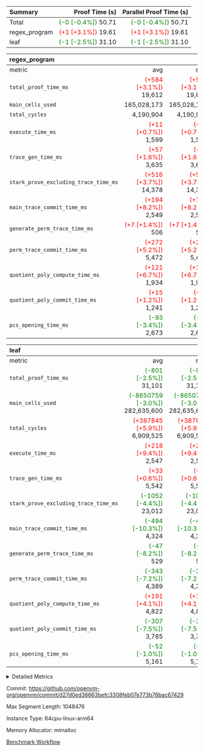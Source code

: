 | Summary | Proof Time (s) | Parallel Proof Time (s) |
|:---|---:|---:|
| Total | <span style='color: green'>(-0 [-0.4%])</span> 50.71 | <span style='color: green'>(-0 [-0.4%])</span> 50.71 |
| regex_program | <span style='color: red'>(+1 [+3.1%])</span> 19.61 | <span style='color: red'>(+1 [+3.1%])</span> 19.61 |
| leaf | <span style='color: green'>(-1 [-2.5%])</span> 31.10 | <span style='color: green'>(-1 [-2.5%])</span> 31.10 |


| regex_program |||||
|:---|---:|---:|---:|---:|
|metric|avg|sum|max|min|
| `total_proof_time_ms ` | <span style='color: red'>(+584 [+3.1%])</span> 19,612 | <span style='color: red'>(+584 [+3.1%])</span> 19,612 | <span style='color: red'>(+584 [+3.1%])</span> 19,612 | <span style='color: red'>(+584 [+3.1%])</span> 19,612 |
| `main_cells_used     ` |  165,028,173 |  165,028,173 |  165,028,173 |  165,028,173 |
| `total_cycles        ` |  4,190,904 |  4,190,904 |  4,190,904 |  4,190,904 |
| `execute_time_ms     ` | <span style='color: red'>(+11 [+0.7%])</span> 1,599 | <span style='color: red'>(+11 [+0.7%])</span> 1,599 | <span style='color: red'>(+11 [+0.7%])</span> 1,599 | <span style='color: red'>(+11 [+0.7%])</span> 1,599 |
| `trace_gen_time_ms   ` | <span style='color: red'>(+57 [+1.6%])</span> 3,635 | <span style='color: red'>(+57 [+1.6%])</span> 3,635 | <span style='color: red'>(+57 [+1.6%])</span> 3,635 | <span style='color: red'>(+57 [+1.6%])</span> 3,635 |
| `stark_prove_excluding_trace_time_ms` | <span style='color: red'>(+516 [+3.7%])</span> 14,378 | <span style='color: red'>(+516 [+3.7%])</span> 14,378 | <span style='color: red'>(+516 [+3.7%])</span> 14,378 | <span style='color: red'>(+516 [+3.7%])</span> 14,378 |
| `main_trace_commit_time_ms` | <span style='color: red'>(+194 [+8.2%])</span> 2,549 | <span style='color: red'>(+194 [+8.2%])</span> 2,549 | <span style='color: red'>(+194 [+8.2%])</span> 2,549 | <span style='color: red'>(+194 [+8.2%])</span> 2,549 |
| `generate_perm_trace_time_ms` | <span style='color: red'>(+7 [+1.4%])</span> 506 | <span style='color: red'>(+7 [+1.4%])</span> 506 | <span style='color: red'>(+7 [+1.4%])</span> 506 | <span style='color: red'>(+7 [+1.4%])</span> 506 |
| `perm_trace_commit_time_ms` | <span style='color: red'>(+272 [+5.2%])</span> 5,472 | <span style='color: red'>(+272 [+5.2%])</span> 5,472 | <span style='color: red'>(+272 [+5.2%])</span> 5,472 | <span style='color: red'>(+272 [+5.2%])</span> 5,472 |
| `quotient_poly_compute_time_ms` | <span style='color: red'>(+121 [+6.7%])</span> 1,934 | <span style='color: red'>(+121 [+6.7%])</span> 1,934 | <span style='color: red'>(+121 [+6.7%])</span> 1,934 | <span style='color: red'>(+121 [+6.7%])</span> 1,934 |
| `quotient_poly_commit_time_ms` | <span style='color: red'>(+15 [+1.2%])</span> 1,241 | <span style='color: red'>(+15 [+1.2%])</span> 1,241 | <span style='color: red'>(+15 [+1.2%])</span> 1,241 | <span style='color: red'>(+15 [+1.2%])</span> 1,241 |
| `pcs_opening_time_ms ` | <span style='color: green'>(-93 [-3.4%])</span> 2,673 | <span style='color: green'>(-93 [-3.4%])</span> 2,673 | <span style='color: green'>(-93 [-3.4%])</span> 2,673 | <span style='color: green'>(-93 [-3.4%])</span> 2,673 |

| leaf |||||
|:---|---:|---:|---:|---:|
|metric|avg|sum|max|min|
| `total_proof_time_ms ` | <span style='color: green'>(-801 [-2.5%])</span> 31,101 | <span style='color: green'>(-801 [-2.5%])</span> 31,101 | <span style='color: green'>(-801 [-2.5%])</span> 31,101 | <span style='color: green'>(-801 [-2.5%])</span> 31,101 |
| `main_cells_used     ` | <span style='color: green'>(-8650759 [-3.0%])</span> 282,635,600 | <span style='color: green'>(-8650759 [-3.0%])</span> 282,635,600 | <span style='color: green'>(-8650759 [-3.0%])</span> 282,635,600 | <span style='color: green'>(-8650759 [-3.0%])</span> 282,635,600 |
| `total_cycles        ` | <span style='color: red'>(+387845 [+5.9%])</span> 6,909,525 | <span style='color: red'>(+387845 [+5.9%])</span> 6,909,525 | <span style='color: red'>(+387845 [+5.9%])</span> 6,909,525 | <span style='color: red'>(+387845 [+5.9%])</span> 6,909,525 |
| `execute_time_ms     ` | <span style='color: red'>(+218 [+9.4%])</span> 2,547 | <span style='color: red'>(+218 [+9.4%])</span> 2,547 | <span style='color: red'>(+218 [+9.4%])</span> 2,547 | <span style='color: red'>(+218 [+9.4%])</span> 2,547 |
| `trace_gen_time_ms   ` | <span style='color: red'>(+33 [+0.6%])</span> 5,542 | <span style='color: red'>(+33 [+0.6%])</span> 5,542 | <span style='color: red'>(+33 [+0.6%])</span> 5,542 | <span style='color: red'>(+33 [+0.6%])</span> 5,542 |
| `stark_prove_excluding_trace_time_ms` | <span style='color: green'>(-1052 [-4.4%])</span> 23,012 | <span style='color: green'>(-1052 [-4.4%])</span> 23,012 | <span style='color: green'>(-1052 [-4.4%])</span> 23,012 | <span style='color: green'>(-1052 [-4.4%])</span> 23,012 |
| `main_trace_commit_time_ms` | <span style='color: green'>(-494 [-10.3%])</span> 4,324 | <span style='color: green'>(-494 [-10.3%])</span> 4,324 | <span style='color: green'>(-494 [-10.3%])</span> 4,324 | <span style='color: green'>(-494 [-10.3%])</span> 4,324 |
| `generate_perm_trace_time_ms` | <span style='color: green'>(-47 [-8.2%])</span> 529 | <span style='color: green'>(-47 [-8.2%])</span> 529 | <span style='color: green'>(-47 [-8.2%])</span> 529 | <span style='color: green'>(-47 [-8.2%])</span> 529 |
| `perm_trace_commit_time_ms` | <span style='color: green'>(-343 [-7.2%])</span> 4,389 | <span style='color: green'>(-343 [-7.2%])</span> 4,389 | <span style='color: green'>(-343 [-7.2%])</span> 4,389 | <span style='color: green'>(-343 [-7.2%])</span> 4,389 |
| `quotient_poly_compute_time_ms` | <span style='color: red'>(+191 [+4.1%])</span> 4,822 | <span style='color: red'>(+191 [+4.1%])</span> 4,822 | <span style='color: red'>(+191 [+4.1%])</span> 4,822 | <span style='color: red'>(+191 [+4.1%])</span> 4,822 |
| `quotient_poly_commit_time_ms` | <span style='color: green'>(-307 [-7.5%])</span> 3,785 | <span style='color: green'>(-307 [-7.5%])</span> 3,785 | <span style='color: green'>(-307 [-7.5%])</span> 3,785 | <span style='color: green'>(-307 [-7.5%])</span> 3,785 |
| `pcs_opening_time_ms ` | <span style='color: green'>(-52 [-1.0%])</span> 5,161 | <span style='color: green'>(-52 [-1.0%])</span> 5,161 | <span style='color: green'>(-52 [-1.0%])</span> 5,161 | <span style='color: green'>(-52 [-1.0%])</span> 5,161 |



<details>
<summary>Detailed Metrics</summary>

| group | num_segments | keygen_time_ms | commit_exe_time_ms |
| --- | --- | --- | --- |
| regex_program | 1 | 734 | 41 | 

| group | air_name | quotient_deg | interactions | constraints |
| --- | --- | --- | --- | --- |
| leaf | AccessAdapterAir<2> | 4 | 5 | 12 | 
| leaf | AccessAdapterAir<4> | 4 | 5 | 12 | 
| leaf | AccessAdapterAir<8> | 4 | 5 | 12 | 
| leaf | FriReducedOpeningAir | 4 | 35 | 59 | 
| leaf | NativePoseidon2Air<BabyBearParameters>, 1> | 4 | 31 | 302 | 
| leaf | PhantomAir | 4 | 3 | 4 | 
| leaf | ProgramAir | 1 | 1 | 4 | 
| leaf | VariableRangeCheckerAir | 1 | 1 | 4 | 
| leaf | VmAirWrapper<BranchNativeAdapterAir, BranchEqualCoreAir<1> | 2 | 11 | 23 | 
| leaf | VmAirWrapper<JalNativeAdapterAir, JalCoreAir> | 4 | 7 | 6 | 
| leaf | VmAirWrapper<NativeAdapterAir<2, 0>, PublicValuesCoreAir> | 4 | 11 | 23 | 
| leaf | VmAirWrapper<NativeAdapterAir<2, 1>, FieldArithmeticCoreAir> | 4 | 15 | 23 | 
| leaf | VmAirWrapper<NativeLoadStoreAdapterAir<1>, NativeLoadStoreCoreAir<1> | 4 | 15 | 24 | 
| leaf | VmAirWrapper<NativeVectorizedAdapterAir<4>, FieldExtensionCoreAir> | 4 | 15 | 23 | 
| leaf | VmConnectorAir | 4 | 3 | 8 | 
| leaf | VolatileBoundaryAir | 4 | 4 | 16 | 
| regex_program | AccessAdapterAir<16> | 2 | 5 | 14 | 
| regex_program | AccessAdapterAir<2> | 2 | 5 | 14 | 
| regex_program | AccessAdapterAir<32> | 2 | 5 | 14 | 
| regex_program | AccessAdapterAir<4> | 2 | 5 | 14 | 
| regex_program | AccessAdapterAir<64> | 2 | 5 | 14 | 
| regex_program | AccessAdapterAir<8> | 2 | 5 | 14 | 
| regex_program | BitwiseOperationLookupAir<8> | 2 | 2 | 4 | 
| regex_program | KeccakVmAir | 2 | 321 | 4,571 | 
| regex_program | MemoryMerkleAir<8> | 2 | 4 | 40 | 
| regex_program | PersistentBoundaryAir<8> | 2 | 3 | 6 | 
| regex_program | PhantomAir | 2 | 3 | 5 | 
| regex_program | Poseidon2PeripheryAir<BabyBearParameters>, 1> | 2 | 1 | 286 | 
| regex_program | ProgramAir | 1 | 1 | 4 | 
| regex_program | RangeTupleCheckerAir<2> | 1 | 1 | 4 | 
| regex_program | VariableRangeCheckerAir | 1 | 1 | 4 | 
| regex_program | VmAirWrapper<Rv32BaseAluAdapterAir, BaseAluCoreAir<4, 8> | 2 | 19 | 43 | 
| regex_program | VmAirWrapper<Rv32BaseAluAdapterAir, LessThanCoreAir<4, 8> | 2 | 17 | 39 | 
| regex_program | VmAirWrapper<Rv32BaseAluAdapterAir, ShiftCoreAir<4, 8> | 2 | 23 | 90 | 
| regex_program | VmAirWrapper<Rv32BranchAdapterAir, BranchEqualCoreAir<4> | 2 | 11 | 25 | 
| regex_program | VmAirWrapper<Rv32BranchAdapterAir, BranchLessThanCoreAir<4, 8> | 2 | 13 | 41 | 
| regex_program | VmAirWrapper<Rv32CondRdWriteAdapterAir, Rv32JalLuiCoreAir> | 2 | 10 | 22 | 
| regex_program | VmAirWrapper<Rv32HintStoreAdapterAir, Rv32HintStoreCoreAir> | 2 | 15 | 17 | 
| regex_program | VmAirWrapper<Rv32JalrAdapterAir, Rv32JalrCoreAir> | 2 | 16 | 20 | 
| regex_program | VmAirWrapper<Rv32LoadStoreAdapterAir, LoadSignExtendCoreAir<4, 8> | 2 | 18 | 33 | 
| regex_program | VmAirWrapper<Rv32LoadStoreAdapterAir, LoadStoreCoreAir<4> | 2 | 17 | 38 | 
| regex_program | VmAirWrapper<Rv32MultAdapterAir, DivRemCoreAir<4, 8> | 2 | 25 | 88 | 
| regex_program | VmAirWrapper<Rv32MultAdapterAir, MulHCoreAir<4, 8> | 2 | 24 | 38 | 
| regex_program | VmAirWrapper<Rv32MultAdapterAir, MultiplicationCoreAir<4, 8> | 2 | 19 | 26 | 
| regex_program | VmAirWrapper<Rv32RdWriteAdapterAir, Rv32AuipcCoreAir> | 2 | 11 | 15 | 
| regex_program | VmConnectorAir | 2 | 3 | 9 | 

| group | air_name | idx | rows | prep_cols | perm_cols | main_cols | cells |
| --- | --- | --- | --- | --- | --- | --- | --- |
| leaf | AccessAdapterAir<2> | 0 | 2,097,152 |  | 16 | 11 | 56,623,104 | 
| leaf | AccessAdapterAir<4> | 0 | 1,048,576 |  | 16 | 13 | 30,408,704 | 
| leaf | AccessAdapterAir<8> | 0 | 131,072 |  | 16 | 17 | 4,325,376 | 
| leaf | FriReducedOpeningAir | 0 | 1,048,576 |  | 76 | 64 | 146,800,640 | 
| leaf | NativePoseidon2Air<BabyBearParameters>, 1> | 0 | 65,536 |  | 36 | 348 | 25,165,824 | 
| leaf | PhantomAir | 0 | 32,768 |  | 8 | 6 | 458,752 | 
| leaf | ProgramAir | 0 | 524,288 |  | 8 | 10 | 9,437,184 | 
| leaf | VariableRangeCheckerAir | 0 | 262,144 | 2 | 8 | 1 | 2,359,296 | 
| leaf | VmAirWrapper<BranchNativeAdapterAir, BranchEqualCoreAir<1> | 0 | 2,097,152 |  | 28 | 23 | 106,954,752 | 
| leaf | VmAirWrapper<JalNativeAdapterAir, JalCoreAir> | 0 | 131,072 |  | 12 | 10 | 2,883,584 | 
| leaf | VmAirWrapper<NativeAdapterAir<2, 0>, PublicValuesCoreAir> | 0 | 64 |  | 16 | 23 | 2,496 | 
| leaf | VmAirWrapper<NativeAdapterAir<2, 1>, FieldArithmeticCoreAir> | 0 | 4,194,304 |  | 20 | 30 | 209,715,200 | 
| leaf | VmAirWrapper<NativeLoadStoreAdapterAir<1>, NativeLoadStoreCoreAir<1> | 0 | 2,097,152 |  | 20 | 31 | 106,954,752 | 
| leaf | VmAirWrapper<NativeVectorizedAdapterAir<4>, FieldExtensionCoreAir> | 0 | 131,072 |  | 20 | 40 | 7,864,320 | 
| leaf | VmConnectorAir | 0 | 2 | 1 | 8 | 4 | 24 | 
| leaf | VolatileBoundaryAir | 0 | 1,048,576 |  | 8 | 11 | 19,922,944 | 

| group | air_name | segment | rows | prep_cols | perm_cols | main_cols | cells |
| --- | --- | --- | --- | --- | --- | --- | --- |
| regex_program | AccessAdapterAir<2> | 0 | 64 |  | 24 | 11 | 2,240 | 
| regex_program | AccessAdapterAir<4> | 0 | 32 |  | 24 | 13 | 1,184 | 
| regex_program | AccessAdapterAir<8> | 0 | 131,072 |  | 24 | 17 | 5,373,952 | 
| regex_program | BitwiseOperationLookupAir<8> | 0 | 65,536 | 3 | 8 | 2 | 655,360 | 
| regex_program | KeccakVmAir | 0 | 32 |  | 1,288 | 3,164 | 142,464 | 
| regex_program | MemoryMerkleAir<8> | 0 | 131,072 |  | 20 | 32 | 6,815,744 | 
| regex_program | PersistentBoundaryAir<8> | 0 | 131,072 |  | 12 | 20 | 4,194,304 | 
| regex_program | PhantomAir | 0 | 512 |  | 12 | 6 | 9,216 | 
| regex_program | Poseidon2PeripheryAir<BabyBearParameters>, 1> | 0 | 16,384 |  | 8 | 300 | 5,046,272 | 
| regex_program | ProgramAir | 0 | 131,072 |  | 8 | 10 | 2,359,296 | 
| regex_program | RangeTupleCheckerAir<2> | 0 | 524,288 | 2 | 8 | 1 | 4,718,592 | 
| regex_program | VariableRangeCheckerAir | 0 | 262,144 | 2 | 8 | 1 | 2,359,296 | 
| regex_program | VmAirWrapper<Rv32BaseAluAdapterAir, BaseAluCoreAir<4, 8> | 0 | 2,097,152 |  | 80 | 36 | 243,269,632 | 
| regex_program | VmAirWrapper<Rv32BaseAluAdapterAir, LessThanCoreAir<4, 8> | 0 | 65,536 |  | 40 | 37 | 5,046,272 | 
| regex_program | VmAirWrapper<Rv32BaseAluAdapterAir, ShiftCoreAir<4, 8> | 0 | 262,144 |  | 52 | 53 | 27,525,120 | 
| regex_program | VmAirWrapper<Rv32BranchAdapterAir, BranchEqualCoreAir<4> | 0 | 524,288 |  | 48 | 26 | 38,797,312 | 
| regex_program | VmAirWrapper<Rv32BranchAdapterAir, BranchLessThanCoreAir<4, 8> | 0 | 262,144 |  | 56 | 32 | 23,068,672 | 
| regex_program | VmAirWrapper<Rv32CondRdWriteAdapterAir, Rv32JalLuiCoreAir> | 0 | 131,072 |  | 44 | 18 | 8,126,464 | 
| regex_program | VmAirWrapper<Rv32HintStoreAdapterAir, Rv32HintStoreCoreAir> | 0 | 16,384 |  | 36 | 26 | 1,015,808 | 
| regex_program | VmAirWrapper<Rv32JalrAdapterAir, Rv32JalrCoreAir> | 0 | 131,072 |  | 36 | 28 | 8,388,608 | 
| regex_program | VmAirWrapper<Rv32LoadStoreAdapterAir, LoadSignExtendCoreAir<4, 8> | 0 | 1,024 |  | 76 | 35 | 113,664 | 
| regex_program | VmAirWrapper<Rv32LoadStoreAdapterAir, LoadStoreCoreAir<4> | 0 | 2,097,152 |  | 72 | 40 | 234,881,024 | 
| regex_program | VmAirWrapper<Rv32MultAdapterAir, DivRemCoreAir<4, 8> | 0 | 128 |  | 104 | 57 | 20,608 | 
| regex_program | VmAirWrapper<Rv32MultAdapterAir, MulHCoreAir<4, 8> | 0 | 256 |  | 100 | 39 | 35,584 | 
| regex_program | VmAirWrapper<Rv32MultAdapterAir, MultiplicationCoreAir<4, 8> | 0 | 65,536 |  | 80 | 31 | 7,274,496 | 
| regex_program | VmAirWrapper<Rv32RdWriteAdapterAir, Rv32AuipcCoreAir> | 0 | 65,536 |  | 28 | 21 | 3,211,264 | 
| regex_program | VmConnectorAir | 0 | 2 | 1 | 12 | 4 | 32 | 

| group | idx | trace_gen_time_ms | total_proof_time_ms | total_cycles | total_cells | stark_prove_excluding_trace_time_ms | quotient_poly_compute_time_ms | quotient_poly_commit_time_ms | perm_trace_commit_time_ms | pcs_opening_time_ms | main_trace_commit_time_ms | main_cells_used | generate_perm_trace_time_ms | execute_time_ms |
| --- | --- | --- | --- | --- | --- | --- | --- | --- | --- | --- | --- | --- | --- | --- |
| leaf | 0 | 5,542 | 31,101 | 6,909,525 | 729,876,952 | 23,012 | 4,822 | 3,785 | 4,389 | 5,161 | 4,324 | 282,635,600 | 529 | 2,547 | 

| group | segment | trace_gen_time_ms | total_proof_time_ms | total_cycles | total_cells | stark_prove_excluding_trace_time_ms | quotient_poly_compute_time_ms | quotient_poly_commit_time_ms | perm_trace_commit_time_ms | pcs_opening_time_ms | main_trace_commit_time_ms | main_cells_used | generate_perm_trace_time_ms | execute_time_ms |
| --- | --- | --- | --- | --- | --- | --- | --- | --- | --- | --- | --- | --- | --- | --- |
| regex_program | 0 | 3,635 | 19,612 | 4,190,904 | 632,452,480 | 14,378 | 1,934 | 1,241 | 5,472 | 2,673 | 2,549 | 165,028,173 | 506 | 1,599 | 

</details>


Commit: https://github.com/openvm-org/openvm/commit/d27d0ed36663befc3308feb07e773b76bac67429

Max Segment Length: 1048476

Instance Type: 64cpu-linux-arm64

Memory Allocator: mimalloc

[Benchmark Workflow](https://github.com/openvm-org/openvm/actions/runs/12667058444)
